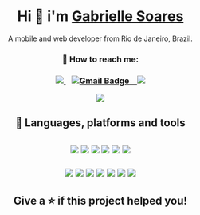 <h1 align="center"> Hi 👋  i'm <a href="https://github.com/devgabrielle/">Gabrielle Soares </a> </h1>

<p align="center"> A mobile and web developer from Rio de Janeiro, Brazil. <p/>

<h3 align="center"> 🚀 How to reach me:
<h3/>
<p align="center"> 
<a href="https://www.linkedin.com/in/devgabrielle/" rel="nofollow">
    <img src="https://camo.githubusercontent.com/a493f6833f99fb3c85788d6d9305e6b7a42b838e5ee5d138fd9a8214a7e77472/68747470733a2f2f696d672e736869656c64732e696f2f62616467652f6c696e6b6564696e2d2532333030373742352e7376673f267374796c653d666f722d7468652d6261646765266c6f676f3d6c696e6b6564696e266c6f676f436f6c6f723d7768697465" data-canonical-src="https://img.shields.io/badge/linkedin-%230077B5.svg?&amp;style=for-the-badge&amp;logo=linkedin&amp;logoColor=white" style="max-width:100%;">
  </a>
&nbsp;&nbsp;
<a href="mailto:gabriellesoares.pc@gmail.com">
	<img src="https://camo.githubusercontent.com/571384769c09e0c66b45e39b5be70f68f552db3e2b2311bc2064f0d4a9f5983b/68747470733a2f2f696d672e736869656c64732e696f2f62616467652f476d61696c2d4431343833363f7374796c653d666f722d7468652d6261646765266c6f676f3d676d61696c266c6f676f436f6c6f723d7768697465" alt="Gmail Badge" data-canonical-src="https://img.shields.io/badge/Gmail-D14836?style=for-the-badge&amp;logo=gmail&amp;logoColor=white" style="max-width:100%;">
&nbsp;&nbsp;	
<a href="https://www.instagram.com/gabi_code/" rel="nofollow">
    <img src="https://camo.githubusercontent.com/5c3f3164b340475c38f1ec3d8c6d0c6e8656fbccac25d06cfb86477079b88638/68747470733a2f2f696d672e736869656c64732e696f2f62616467652f696e7374616772616d2d2532334534343035462e7376673f267374796c653d666f722d7468652d6261646765266c6f676f3d696e7374616772616d266c6f676f436f6c6f723d7768697465" data-canonical-src="https://img.shields.io/badge/instagram-%23E4405F.svg?&amp;style=for-the-badge&amp;logo=instagram&amp;logoColor=white" style="max-width:100%;">        
  </a>
<p/>


<p align="center">
<img 
     src="https://media3.giphy.com/media/LmNwrBhejkK9EFP504/giphy.gif" />


<h2 align="center"> 🧰 Languages, platforms and tools <h2/>
<p align="center">
<img 
     src="https://img.shields.io/badge/-JavaScript-F7DF1E?style=flat-square&logo=javascript&logoColor=32264D" />
<img 
     src="https://img.shields.io/badge/Node.JS-339933?style=flat-square&logo=nodedotjs&logoColor=white" />
<img 
     src="https://img.shields.io/badge/-React-61DAFB?style=flat-square&logo=react&logoColor=32264D" />
<img 
     src="https://img.shields.io/badge/React-Native-61DAFB?style=flat-square&logo=react" />
<img
     src="https://img.shields.io/badge/-Firebase-FFCA28?style=flat-square&logo=firebase&logoColor=32264D" />
<img 
     src="https://img.shields.io/badge/-Expo-000020?style=flat-square&logo=expo" />

<p align="center">
<img
     src="https://img.shields.io/badge/-HTML5-E34F26?style=flat-square&logo=html5&logoColor=white" />
<img
     src="https://img.shields.io/badge/-CSS3-1572B6?style=flat-square&logo=css3" />
<img 
     src="https://img.shields.io/badge/-Google--Cloud-4285F4?style=flat-square&logo=google-cloud&logoColor=white" />
<img 
     src="https://img.shields.io/badge/-VSCode-007ACC?style=flat-square&logo=visual-studio-code&logoColor=white" />
<img 
     src="https://img.shields.io/badge/-npm-CB3837?style=flat-square&logo=npm" />
<img 
     src="https://img.shields.io/badge/-git-F05032?style=flat-square&logo=git&logoColor=white" />
<img
     src="https://img.shields.io/badge/-GitHub-181717?style=flat-square&logo=github" />


	


<h2 align="center"> Give a ⭐️ if this project helped you! <h2/>
